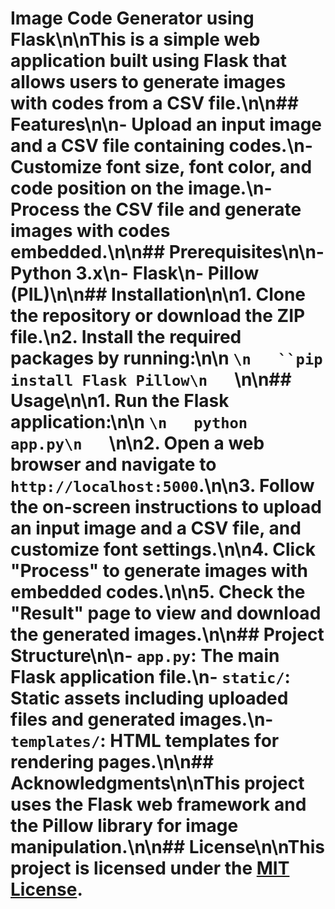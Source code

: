 # Image Code Generator using Flask\n\nThis is a simple web application built using Flask that allows users to generate images with codes from a CSV file.\n\n## Features\n\n- Upload an input image and a CSV file containing codes.\n- Customize font size, font color, and code position on the image.\n- Process the CSV file and generate images with codes embedded.\n\n## Prerequisites\n\n- Python 3.x\n- Flask\n- Pillow (PIL)\n\n## Installation\n\n1. Clone the repository or download the ZIP file.\n2. Install the required packages by running:\n\n   ```\n   ``pip install Flask Pillow\n   ```\n\n## Usage\n\n1. Run the Flask application:\n\n   ```\n   python app.py\n   ```\n\n2. Open a web browser and navigate to `http://localhost:5000`.\n\n3. Follow the on-screen instructions to upload an input image and a CSV file, and customize font settings.\n\n4. Click "Process" to generate images with embedded codes.\n\n5. Check the "Result" page to view and download the generated images.\n\n## Project Structure\n\n- `app.py`: The main Flask application file.\n- `static/`: Static assets including uploaded files and generated images.\n- `templates/`: HTML templates for rendering pages.\n\n## Acknowledgments\n\nThis project uses the Flask web framework and the Pillow library for image manipulation.\n\n## License\n\nThis project is licensed under the [MIT License](LICENSE).
